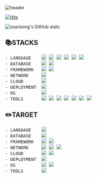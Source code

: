 ![header](https://capsule-render.vercel.app/api?type=waving&color=auto&height=300&section=header&text=SSSSSari&animation=twinkling&desc=모든%20날,%20모든%20순간&fontSize=90&fontAlign=75&descAlign=81&descAlignY=70)

[![Hits](https://hits.seeyoufarm.com/api/count/incr/badge.svg?url=https%3A%2F%2Fgithub.com%2Fssarisong&count_bg=%2379C83D&title_bg=%23555555&icon=&icon_color=%23E7E7E7&title=방문자수&edge_flat=false)](https://hits.seeyoufarm.com)

![ssarisong's GitHub stats](https://github-readme-stats.vercel.app/api?username=ssarisong&show_icons=true&theme=ambient_gradient)

📚STACKS
---
<pre>
- LANGUAGE    <img src="https://img.shields.io/badge/HTML5-E34F26?style=for-the-badge&logo=HTML5&logoColor=white"> <img src="https://img.shields.io/badge/CSS3-1572B6?style=for-the-badge&logo=CSS3&logoColor=white"> <img src="https://img.shields.io/badge/JavaScript-F7DF1E?style=for-the-badge&logo=JavaScript&logoColor=white"> <img src="https://img.shields.io/badge/node.js-339933?style=for-the-badge&logo=Node.js&logoColor=white"> <img src="https://img.shields.io/badge/Python-3776AB?style=for-the-badge&logo=Python&logoColor=white"> <img src="https://img.shields.io/badge/Java-007396.svg?&style=for-the-badge&logo=Java&logoColor=white">
- DATABASE    <img src="https://img.shields.io/badge/Oracle-F80000?style=for-the-badge&logo=Oracle&logoColor=white"> <img src="https://img.shields.io/badge/MYSQL-4479A1?style=for-the-badge&logo=MYSQL&logoColor=white">
- FRAMEWORK   <img src="https://img.shields.io/badge/express-000000?style=for-the-badge&logo=express&logoColor=white"> <img src="https://img.shields.io/badge/React-61DAFB?style=for-the-badge&logo=React&logoColor=white">
- NETWORK     <img src="https://img.shields.io/badge/MQTT-660066?style=for-the-badge&logo=MQTT&logoColor=white"> 
- CLOUD       <img src="https://img.shields.io/badge/-000000?style=for-the-badge&logo=macy's&logoColor=yellow">
- DEPLOYMENT  <img src="https://img.shields.io/badge/git-F05032?style=for-the-badge&logo=git&logoColor=white"> 
- OS          <img src="https://img.shields.io/badge/windows-0078D4?style=for-the-badge&logo=windows11&logoColor=white"> 
- TOOLS       <img src="https://img.shields.io/badge/GITHUB-181717?style=for-the-badge&logo=github&logoColor=white"> <img src="https://img.shields.io/badge/vim-019733?style=for-the-badge&logo=vim&logoColor=white"> <img src="https://img.shields.io/badge/visualstudiocode-007ACC?style=for-the-badge&logo=visualstudiocode&logoColor=white"> <img src="https://img.shields.io/badge/visualstudio-5C2D91?style=for-the-badge&logo=visualstudio&logoColor=white"> <img src="https://img.shields.io/badge/intellij-000000?style=for-the-badge&logo=intellijidea&logoColor=white"> <img src="https://img.shields.io/badge/eclipseide-2C2255?style=for-the-badge&logo=eclipseide&logoColor=white"> <img src="https://img.shields.io/badge/androidstudio-3DDC84?style=for-the-badge&logo=androidstudio&logoColor=white">
</pre>

✏️TARGET
---
<pre>
- LANGUAGE    <img src="https://img.shields.io/badge/typescript-3178C6?style=for-the-badge&logo=typescript&logoColor=white">
- DATABASE    <img src="https://img.shields.io/badge/PostgreSQL-4169E1?style=for-the-badge&logo=PostgreSQL&logoColor=white">
- FRAMEWORK   <img src="https://img.shields.io/badge/NestJS-E0234E?style=for-the-badge&logo=NestJS&logoColor=white"> <img src="https://img.shields.io/badge/SpringBoot-6DB33F?style=for-the-badge&logo=SpringBoot&logoColor=white">
- NETWORK     <img src="https://img.shields.io/badge/ApacheTomcat-F8DC75?style=for-the-badge&logo=ApacheTomcat&logoColor=white"> <img src="https://img.shields.io/badge/kafka-231F20?style=for-the-badge&logo=apachekafka&logoColor=white"> <img src="https://img.shields.io/badge/graphql-E10098?style=for-the-badge&logo=graphql&logoColor=white">
- CLOUD       <img src="https://img.shields.io/badge/googlecloud-4285F4?style=for-the-badge&logo=googlecloud&logoColor=white"> <img src="https://img.shields.io/badge/amazonaws-232F3E?style=for-the-badge&logo=amazonaws&logoColor=white">
- DEPLOYMENT  <img src="https://img.shields.io/badge/docker-2496ED?style=for-the-badge&logo=docker&logoColor=white">
- OS          <img src="https://img.shields.io/badge/macos-000000?style=for-the-badge&logo=apple&logoColor=white"> <img src="https://img.shields.io/badge/ubuntu-E95420?style=for-the-badge&logo=ubuntu&logoColor=white">
- TOOLS       <img src="https://img.shields.io/badge/-000000?style=for-the-badge&logo=macy's&logoColor=yellow">
</pre>
